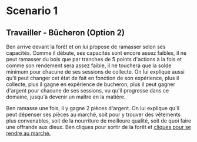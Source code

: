 # Scenario 1

## Travailler - Bûcheron (Option 2)

Ben arrive devant la forêt et on lui propose de ramasser selon ses capacités. Comme il débute, ses capacités sont encore assez faibles, il ne peut ramasser du bois que par tranches de 5 points d'actions à la fois et comme son rendement sera assez faible, il ne touchera que la solde minimum pour chacune de ses sessions de collecte. On lui explique aussi qu'il peut changer cet état de fait en fonction de son expérience, plus il collecte, plus il gagne en expérience de bucheron, plus il peut gagner d'argent pour chacune de ses sessions, vu qu'il progresse dans ce domaine, jusqu'à devenir un maître en la matière.

Ben ramasse une fois, il y gagne 2 pièces d'argent. On lui explique qu'il peut dépenser ses pièces au marché, soit pour y trouver des vêtements plus convenables, soit de la nourriture de meilleure qualité, soit de quoi faire une offrande aux dieux. Ben cliques pour sortir de la forêt et [cliques pour se rendre au marché.](./market.scenario.md)